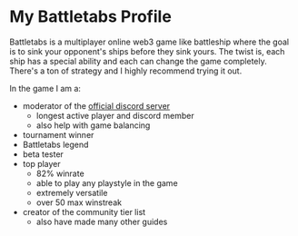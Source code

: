 # My Battletabs Profile

Battletabs is a multiplayer online web3 game like battleship where the goal is to sink your opponent's ships before they sink yours. The twist is, each ship has a special ability and each can change the game completely. There's a ton of strategy and I highly recommend trying it out.

In the game I am a:
- moderator of the [official discord server](https://discord.gg/battletabs)
  - longest active player and discord member 
  - also help with game balancing
- tournament winner
- Battletabs legend
- beta tester
- top player
  - 82% winrate
  - able to play any playstyle in the game
  - extremely versatile 
  - over 50 max winstreak
- creator of the community tier list
  - also have made many other guides

